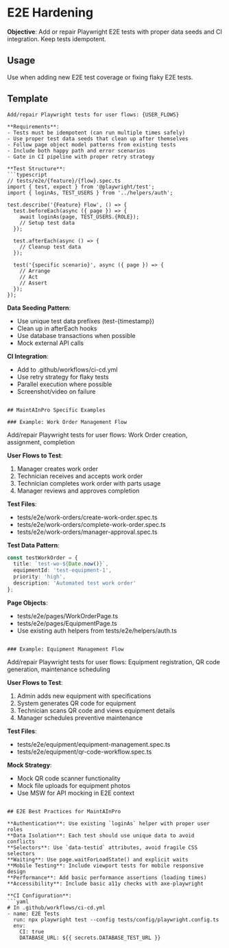 # E2E Hardening

**Objective**: Add or repair Playwright E2E tests with proper data seeds and CI integration. Keep tests idempotent.

## Usage
Use when adding new E2E test coverage or fixing flaky E2E tests.

## Template

```
Add/repair Playwright tests for user flows: {USER_FLOWS}

**Requirements**:
- Tests must be idempotent (can run multiple times safely)
- Use proper test data seeds that clean up after themselves
- Follow page object model patterns from existing tests
- Include both happy path and error scenarios
- Gate in CI pipeline with proper retry strategy

**Test Structure**:
```typescript
// tests/e2e/{feature}/{flow}.spec.ts
import { test, expect } from '@playwright/test';
import { loginAs, TEST_USERS } from '../helpers/auth';

test.describe('{Feature} Flow', () => {
  test.beforeEach(async ({ page }) => {
    await loginAs(page, TEST_USERS.{ROLE});
    // Setup test data
  });
  
  test.afterEach(async () => {
    // Cleanup test data
  });
  
  test('{specific scenario}', async ({ page }) => {
    // Arrange
    // Act  
    // Assert
  });
});
```

**Data Seeding Pattern**:
- Use unique test data prefixes (test-{timestamp})
- Clean up in afterEach hooks
- Use database transactions when possible
- Mock external API calls

**CI Integration**:
- Add to .github/workflows/ci-cd.yml
- Use retry strategy for flaky tests
- Parallel execution where possible
- Screenshot/video on failure
```

## MaintAInPro Specific Examples

### Example: Work Order Management Flow

```
Add/repair Playwright tests for user flows: Work Order creation, assignment, completion

**User Flows to Test**:
1. Manager creates work order
2. Technician receives and accepts work order  
3. Technician completes work order with parts usage
4. Manager reviews and approves completion

**Test Files**:
- tests/e2e/work-orders/create-work-order.spec.ts
- tests/e2e/work-orders/complete-work-order.spec.ts  
- tests/e2e/work-orders/manager-approval.spec.ts

**Test Data Pattern**:
```typescript
const testWorkOrder = {
  title: `test-wo-${Date.now()}`,
  equipmentId: 'test-equipment-1',
  priority: 'high',
  description: 'Automated test work order'
};
```

**Page Objects**:
- tests/e2e/pages/WorkOrderPage.ts
- tests/e2e/pages/EquipmentPage.ts
- Use existing auth helpers from tests/e2e/helpers/auth.ts
```

### Example: Equipment Management Flow

```
Add/repair Playwright tests for user flows: Equipment registration, QR code generation, maintenance scheduling

**User Flows to Test**:
1. Admin adds new equipment with specifications
2. System generates QR code for equipment
3. Technician scans QR code and views equipment details
4. Manager schedules preventive maintenance

**Test Files**:
- tests/e2e/equipment/equipment-management.spec.ts
- tests/e2e/equipment/qr-code-workflow.spec.ts

**Mock Strategy**:
- Mock QR code scanner functionality
- Mock file uploads for equipment photos
- Use MSW for API mocking in E2E context
```

## E2E Best Practices for MaintAInPro

**Authentication**: Use existing `loginAs` helper with proper user roles
**Data Isolation**: Each test should use unique data to avoid conflicts  
**Selectors**: Use `data-testid` attributes, avoid fragile CSS selectors
**Waiting**: Use page.waitForLoadState() and explicit waits
**Mobile Testing**: Include viewport tests for mobile responsive design
**Performance**: Add basic performance assertions (loading times)
**Accessibility**: Include basic a11y checks with axe-playwright

**CI Configuration**:
```yaml
# In .github/workflows/ci-cd.yml
- name: E2E Tests
  run: npx playwright test --config tests/config/playwright.config.ts
  env:
    CI: true
    DATABASE_URL: ${{ secrets.DATABASE_TEST_URL }}
```